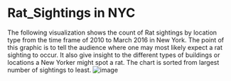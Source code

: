 # Rat_Sightings in NYC
The following visualization shows the count of Rat sightings by location type from the time frame of 2010 to March 2016 in New York. 
The point of this graphic is to tell the audience where one may most likely expect a rat sighting to occur. It also give insight to the different types
of buildings or locations a New Yorker might spot a rat. The chart is sorted from largest number of sightings to least. 
![image](https://user-images.githubusercontent.com/89652123/134835430-81d71620-4eea-46a5-9d09-c376bb3efd18.png)
